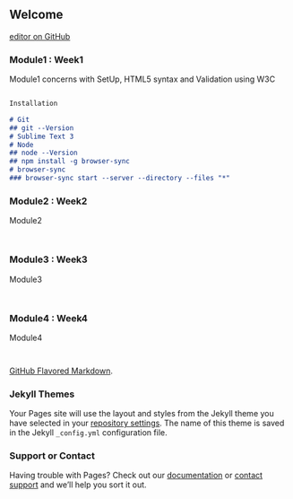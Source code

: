 ## Welcome

[editor on GitHub](https://github.com/Anish-Shrestha/coursera-test/edit/master/README.md)


### Module1 : Week1

Module1 concerns with SetUp, HTML5 syntax and Validation using W3C

```markdown

Installation

# Git
## git --Version
# Sublime Text 3
# Node
## node --Version
## npm install -g browser-sync
# browser-sync
### browser-sync start --server --directory --files "*"

```

### Module2 : Week2

Module2 

```markdown



```

### Module3 : Week3

Module3 

```markdown



```

### Module4 : Week4

Module4 

```markdown



```



[GitHub Flavored Markdown](https://guides.github.com/features/mastering-markdown/).

### Jekyll Themes

Your Pages site will use the layout and styles from the Jekyll theme you have selected in your [repository settings](https://github.com/Anish-Shrestha/coursera-test/settings). The name of this theme is saved in the Jekyll `_config.yml` configuration file.

### Support or Contact

Having trouble with Pages? Check out our [documentation](https://help.github.com/categories/github-pages-basics/) or [contact support](https://github.com/contact) and we’ll help you sort it out.
